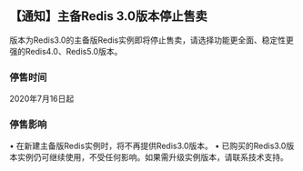 ## 【通知】主备Redis 3.0版本停止售卖

版本为Redis3.0的主备版Redis实例即将停止售卖，请选择功能更全面、稳定性更强的Redis4.0、Redis5.0版本。

### 停售时间

2020年7月16日起

### 停售影响

•	在新建主备版Redis实例时，将不再提供Redis3.0版本。
•	已购买的Redis3.0版本实例仍可继续使用，不受任何影响。如果需升级实例版本，请联系技术支持。

